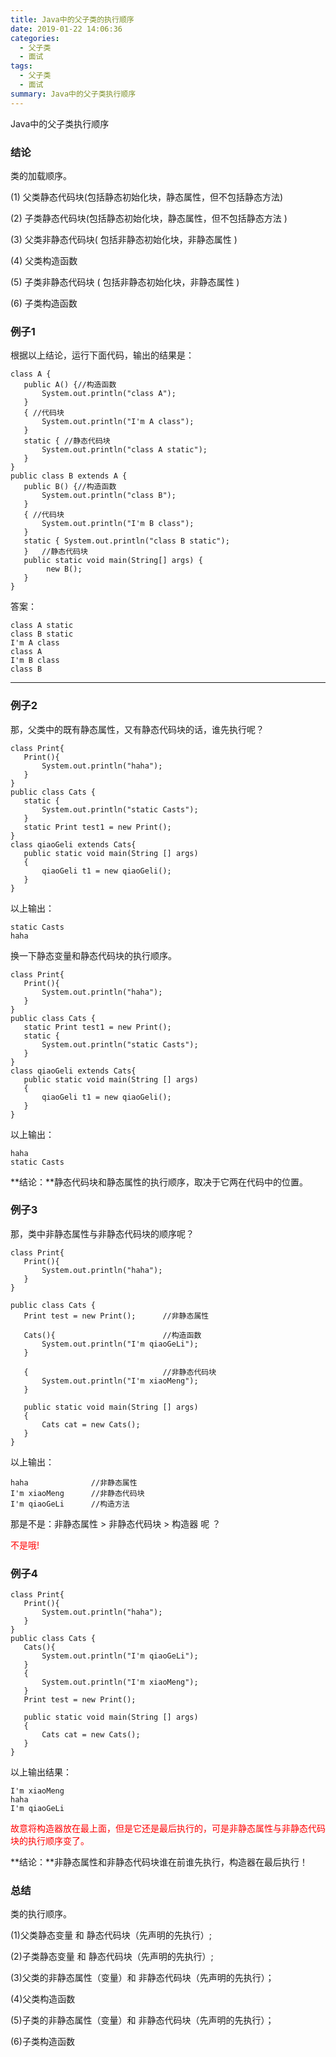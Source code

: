```yaml
---
title: Java中的父子类的执行顺序
date: 2019-01-22 14:06:36
categories:
  - 父子类
  - 面试
tags:
  - 父子类
  - 面试
summary: Java中的父子类执行顺序
---
```


Java中的父子类执行顺序

### 结论

类的加载顺序。

(1) 父类静态代码块(包括静态初始化块，静态属性，但不包括静态方法)

(2) 子类静态代码块(包括静态初始化块，静态属性，但不包括静态方法 )

(3) 父类非静态代码块( 包括非静态初始化块，非静态属性 )

(4) 父类构造函数

(5) 子类非静态代码块 ( 包括非静态初始化块，非静态属性 )

(6) 子类构造函数

### 例子1

根据以上结论，运行下面代码，输出的结果是：

```
class A {
   public A() {//构造函数
       System.out.println("class A");
   }
   { //代码块
       System.out.println("I'm A class"); 
   }
   static { //静态代码块
       System.out.println("class A static"); 
   }
}
public class B extends A {
   public B() {//构造函数
       System.out.println("class B");
   }
   { //代码块
       System.out.println("I'm B class"); 
   }
   static { System.out.println("class B static"); 
   }   //静态代码块
   public static void main(String[] args) {
        new B();
   }
}
```

答案：
```
class A static 
class B static 
I'm A class 
class A
I'm B class 
class B
```

---

### 例子2

那，父类中的既有静态属性，又有静态代码块的话，谁先执行呢？

```
class Print{
   Print(){
       System.out.println("haha");
   }
}
public class Cats {
   static {
       System.out.println("static Casts");
   }
   static Print test1 = new Print();
}
class qiaoGeli extends Cats{
   public static void main(String [] args)
   {
       qiaoGeli t1 = new qiaoGeli();
   }
}
```

以上输出：
```
static Casts
haha
```
换一下静态变量和静态代码块的执行顺序。

```
class Print{
   Print(){
       System.out.println("haha");
   }
}
public class Cats {
   static Print test1 = new Print();
   static {
       System.out.println("static Casts");
   }
}
class qiaoGeli extends Cats{
   public static void main(String [] args)
   {
       qiaoGeli t1 = new qiaoGeli();
   }
}
```

以上输出：
```
haha
static Casts
```

**结论：**静态代码块和静态属性的执行顺序，取决于它两在代码中的位置。

### 例子3

那，类中非静态属性与非静态代码块的顺序呢？

```
class Print{
   Print(){
       System.out.println("haha");
   }
}

public class Cats {
   Print test = new Print();      //非静态属性

   Cats(){                        //构造函数
       System.out.println("I'm qiaoGeLi");
   }
                                  
   {                              //非静态代码块
       System.out.println("I'm xiaoMeng");
   }

   public static void main(String [] args)
   {
       Cats cat = new Cats();
   }
}
```

以上输出：
```
haha              //非静态属性
I'm xiaoMeng      //非静态代码块
I'm qiaoGeLi      //构造方法
```

那是不是：非静态属性 > 非静态代码块 > 构造器 呢 ？

<font color="red">不是哦!</font>

### 例子4

```
class Print{
   Print(){
       System.out.println("haha");
   }
}
public class Cats {
   Cats(){
       System.out.println("I'm qiaoGeLi");
   }
   {
       System.out.println("I'm xiaoMeng");
   }
   Print test = new Print();

   public static void main(String [] args)
   {
       Cats cat = new Cats();
   }
}
```

以上输出结果：
```
I'm xiaoMeng
haha
I'm qiaoGeLi
```

<font color="red">故意将构造器放在最上面，但是它还是最后执行的，可是非静态属性与非静态代码块的执行顺序变了。</font>

**结论：**非静态属性和非静态代码块谁在前谁先执行，构造器在最后执行！

### 总结

类的执行顺序。

(1)父类静态变量 和 静态代码块（先声明的先执行）;

(2)子类静态变量 和 静态代码块（先声明的先执行）;

(3)父类的非静态属性（变量）和 非静态代码块（先声明的先执行）；

(4)父类构造函数

(5)子类的非静态属性（变量）和 非静态代码块（先声明的先执行）；

(6)子类构造函数


